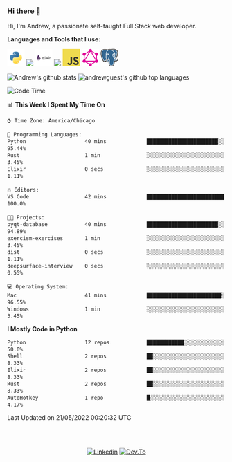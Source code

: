 ### Hi there 👋

Hi, I'm Andrew, a passionate self-taught Full Stack web developer.

**Languages and Tools that I use:**  

<code><img height="40" src="https://raw.githubusercontent.com/github/explore/80688e429a7d4ef2fca1e82350fe8e3517d3494d/topics/python/python.png"></code>
<code><img height="40" src="https://fastapi.tiangolo.com/img/logo-margin/logo-teal.png"></code>
<code><img height="40" src="https://raw.githubusercontent.com/github/explore/d106aa3f6fa091ab80ab5c8cf0d931baff3caaea/topics/elixir/elixir.png"></code>
<code><img height="40" src="https://img.stackshare.io/service/3262/-s9uoLIN.png"></code>
<code><img height="40" src="https://raw.githubusercontent.com/github/explore/80688e429a7d4ef2fca1e82350fe8e3517d3494d/topics/javascript/javascript.png"></code>
<code><img height="40" src="https://raw.githubusercontent.com/github/explore/5c058a388828bb5fde0bcafd4bc867b5bb3f26f3/topics/graphql/graphql.png"></code>
<code><img height="40" src="https://raw.githubusercontent.com/github/explore/80688e429a7d4ef2fca1e82350fe8e3517d3494d/topics/postgresql/postgresql.png"></code>

![Andrew's github stats](https://github-readme-stats.vercel.app/api?username=andrewguest&show_icons=true&theme=vue-dark&count_private=true)
<img height="180em" src="https://github-readme-stats.vercel.app/api/top-langs/?username=andrewguest&theme=vue-dark&layout=compact" alt="andrewguest's github top languages" />

<!--START_SECTION:waka-->
![Code Time](http://img.shields.io/badge/Code%20Time-1%2C096%20hrs%2042%20mins-blue)

📊 **This Week I Spent My Time On** 

```text
⌚︎ Time Zone: America/Chicago

💬 Programming Languages: 
Python                   40 mins             ███████████████████████░░   95.44% 
Rust                     1 min               ░░░░░░░░░░░░░░░░░░░░░░░░░   3.45% 
Elixir                   0 secs              ░░░░░░░░░░░░░░░░░░░░░░░░░   1.11%

🔥 Editors: 
VS Code                  42 mins             █████████████████████████   100.0%

🐱‍💻 Projects: 
pyqt-database            40 mins             ███████████████████████░░   94.89% 
exercism-exercises       1 min               ░░░░░░░░░░░░░░░░░░░░░░░░░   3.45% 
dist                     0 secs              ░░░░░░░░░░░░░░░░░░░░░░░░░   1.11% 
deepsurface-interview    0 secs              ░░░░░░░░░░░░░░░░░░░░░░░░░   0.55%

💻 Operating System: 
Mac                      41 mins             ████████████████████████░   96.55% 
Windows                  1 min               ░░░░░░░░░░░░░░░░░░░░░░░░░   3.45%

```

**I Mostly Code in Python** 

```text
Python                   12 repos            ████████████░░░░░░░░░░░░░   50.0% 
Shell                    2 repos             ██░░░░░░░░░░░░░░░░░░░░░░░   8.33% 
Elixir                   2 repos             ██░░░░░░░░░░░░░░░░░░░░░░░   8.33% 
Rust                     2 repos             ██░░░░░░░░░░░░░░░░░░░░░░░   8.33% 
AutoHotkey               1 repo              █░░░░░░░░░░░░░░░░░░░░░░░░   4.17%

```



 Last Updated on 21/05/2022 00:20:32 UTC
<!--END_SECTION:waka-->

<br><br>
<p align="center">
   <a href="https://www.linkedin.com/in/andrew-guest-a891759a" target="_blank"><img src="https://img.shields.io/badge/LinkedIn-0077B5?style=for-the-badge&logo=linkedin&logoColor=white" alt="Linkedin"></a>
  <a href="https://dev.to/aguest" target="_blank"><img src="https://img.shields.io/badge/Dev.to-0A0A0A?style=for-the-badge&logo=dev%2Eto&logoColor=white" alt="Dev.To"></a>
</p>
